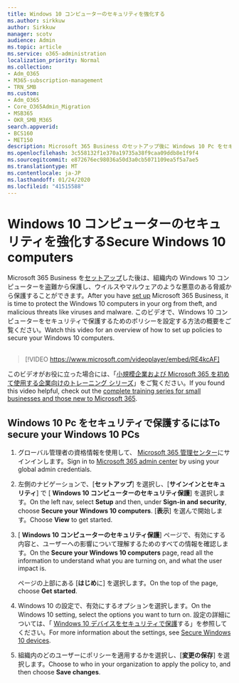 ```yaml
---
title: Windows 10 コンピューターのセキュリティを強化する
ms.author: sirkkuw
author: Sirkkuw
manager: scotv
audience: Admin
ms.topic: article
ms.service: o365-administration
localization_priority: Normal
ms.collection:
- Adm_O365
- M365-subscription-management
- TRN_SMB
ms.custom:
- Adm_O365
- Core_O365Admin_Migration
- MSB365
- OKR_SMB_M365
search.appverid:
- BCS160
- MET150
description: Microsoft 365 Business のセットアップ後に Windows 10 Pc をセキュリティで保護する方法について説明します。
ms.openlocfilehash: 3c558132f1e370a19735a38f9caa09ddb8e1f9f4
ms.sourcegitcommit: e872676ec98036a50d3a0cb5071109ea5f5a7ae5
ms.translationtype: MT
ms.contentlocale: ja-JP
ms.lasthandoff: 01/24/2020
ms.locfileid: "41515588"
---
```

# <a name="secure-windows-10-computers"></a><span data-ttu-id="22212-103">Windows 10 コンピューターのセキュリティを強化する</span><span class="sxs-lookup"><span data-stu-id="22212-103">Secure Windows 10 computers</span></span>

<span data-ttu-id="22212-104">Microsoft 365 Business を[セットアップ](set-up.md)した後は、組織内の Windows 10 コンピューターを盗難から保護し、ウイルスやマルウェアのような悪意のある脅威から保護することができます。</span><span class="sxs-lookup"><span data-stu-id="22212-104">After you have [set up](set-up.md) Microsoft 365 Business, it is time to protect the Windows 10 computers in your org from theft, and malicious threats like viruses and malware.</span></span>
<span data-ttu-id="22212-105">このビデオで、Windows 10 コンピューターをセキュリティで保護するためのポリシーを設定する方法の概要をご覧ください。</span><span class="sxs-lookup"><span data-stu-id="22212-105">Watch this video for an overview of how to set up policies to secure your Windows 10 computers.</span></span><br><br>

> [!VIDEO https://www.microsoft.com/videoplayer/embed/RE4kcAF] 

<span data-ttu-id="22212-106">このビデオがお役に立った場合には、「[小規模企業および Microsoft 365 を初めて使用する企業向けのトレーニング シリーズ](https://support.office.com/article/6ab4bbcd-79cf-4000-a0bd-d42ce4d12816)」をご覧ください。</span><span class="sxs-lookup"><span data-stu-id="22212-106">If you found this video helpful, check out the [complete training series for small businesses and those new to Microsoft 365](https://support.office.com/article/6ab4bbcd-79cf-4000-a0bd-d42ce4d12816).</span></span>

## <a name="to-secure-your-windows-10-pcs"></a><span data-ttu-id="22212-107">Windows 10 Pc をセキュリティで保護するには</span><span class="sxs-lookup"><span data-stu-id="22212-107">To secure your Windows 10 PCs</span></span>

1. <span data-ttu-id="22212-108">グローバル管理者の資格情報を使用して、 [Microsoft 365 管理センター](https://admin.microsoft.com)にサインインします。</span><span class="sxs-lookup"><span data-stu-id="22212-108">Sign in to [Microsoft 365 admin center](https://admin.microsoft.com) by using your global admin credentials.</span></span> 
2. <span data-ttu-id="22212-109">左側のナビゲーションで、[**セットアップ**] を選択し、[**サインインとセキュリティ**] で [ **Windows 10 コンピューターのセキュリティ保護**] を選択します。</span><span class="sxs-lookup"><span data-stu-id="22212-109">On the left nav, select **Setup** and then, under **Sign-in and security**, choose **Secure your Windows 10 computers**.</span></span> <span data-ttu-id="22212-110">[**表示**] を選んで開始します。</span><span class="sxs-lookup"><span data-stu-id="22212-110">Choose **View** to get started.</span></span>
3. <span data-ttu-id="22212-111">[ **Windows 10 コンピューターのセキュリティ保護**] ページで、有効にする内容と、ユーザーへの影響について理解するためのすべての情報を確認します。</span><span class="sxs-lookup"><span data-stu-id="22212-111">On the **Secure your Windows 10 computers** page, read all the information to understand what you are turning on, and what the user impact is.</span></span>

    <span data-ttu-id="22212-112">ページの上部にある [**はじめ**に] を選択します。</span><span class="sxs-lookup"><span data-stu-id="22212-112">On the top of the page, choose **Get started**.</span></span>

4. <span data-ttu-id="22212-113">Windows 10 の設定で、有効にするオプションを選択します。</span><span class="sxs-lookup"><span data-stu-id="22212-113">On the Windows 10 setting, select the options you want to turn on.</span></span> <span data-ttu-id="22212-114">設定の詳細については、「 [Windows 10 デバイスをセキュリティで保護](secure-windows-10-devices.md)する」を参照してください。</span><span class="sxs-lookup"><span data-stu-id="22212-114">For more information about the settings, see [Secure Windows 10 devices](secure-windows-10-devices.md).</span></span> 
5. <span data-ttu-id="22212-115">組織内のどのユーザーにポリシーを適用するかを選択し、[**変更の保存**] を選択します。</span><span class="sxs-lookup"><span data-stu-id="22212-115">Choose to who in your organization to apply the policy to, and then choose **Save changes**.</span></span>

